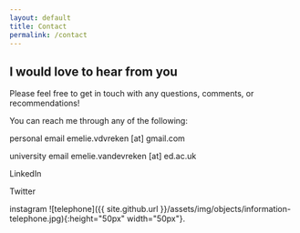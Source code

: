```yaml
---
layout: default
title: Contact
permalink: /contact
---
```


## I would love to hear from you

Please feel free to get in touch with any questions, comments, or recommendations!

You can reach me through any of the following:

personal email emelie.vdvreken [at] gmail.com

university email emelie.vandevreken [at] ed.ac.uk

LinkedIn

Twitter

instagram
![telephone]({{ site.github.url }}/assets/img/objects/information-telephone.jpg){:height="50px" width="50px"}.
